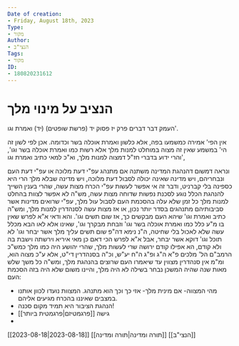 ```yaml
---
Date of creation:
- Friday, August 18th, 2023
Type:
- מקור
Author:
- הנצי"ב
Tags:
- מקור
ID:
- 180820231612
---
```

# הנציב על מינוי מלך

העמק דבר דברים פרק יז פסוק יד (פרשת שופטים)
(יד) ואמרת וגו'.

אין הפי' אמירה כמשמעו בפה, אלא כלשון ואמרת אוכלה בשר וכדומה. אכן לפי לשון זה הי' במשמע שאין זה מצוה במוחלט למנות מלך אלא רשות כמו ואמרת אוכלה בשר וגו', והרי ידוע בדברי חז"ל דמצוה למנות מלך, וא"כ למאי כתיב ואמרת וגו',

ונראה דמשום דהנהגת המדינה משתנה אם מתנהג עפ"י דעת מלוכה או עפ"י דעת העם ונבחריהם, ויש מדינה שאינה יכולה לסבול דעת מלוכה, ויש מדינה שבלא מלך הרי היא כספינה בלי קברניט, ודבר זה אי אפשר לעשות עפ"י הכרח מצות עשה, שהרי בענין השייך להנהגת הכלל נוגע לסכנת נפשות שדוחה מצות עשה, מש"ה לא אפשר לצוות בהחלט למנות מלך כל זמן שלא עלה בהסכמת העם לסבול עול מלך, עפ"י שרואים מדינות אשר סביבותיהם מתנהגים בסדר יותר נכון, או אז מצות עשה לסנהדרין למנות מלך, ומש"ה כתיב ואמרת וגו' שיהא העם מבקשים כך, אז שום תשים וגו'. והא ודאי א"א לפרש שאין בו מ"ע כלל כמו ואמרת אוכלה בשר וגו' וזבחת מבקרך וגו', שאינו אלא לאו הבא מכלל עשה שלא לאכול בלי שחיטה, ה"נ נימא דה"פ שום תשים עליך מלך אשר יבחר וגו' לא תוכל וגו' דוקא אשר יבחר, אבל א"א לפרש הכי דאם כן מאי איריא וירשתה וישבת בה ולא קודם, הא אפילו קודם ירושה שרי לעשות מלך, שהרי יהושע היה כמו מלך כמש"כ הרמב"ם הל' מלכים פ"א ה"ג ופ"ג ה"ח יע"ש, וכ"ה בסנהדרין די"ט, אלא ע"כ מצוה הוא, ומ"מ אין סנהדרין מצווין עד שיאמרו העם שרוצים בהנהגת מלך, ומש"ה כל משך שלש מאות שנה שהיה המשכן נבחר בשילה לא היה מלך, והיינו משום שלא היה בזה הסכמת העם: 



* מהי המצווה- אם מינית מלך- אזי כך וכך הוא מתנהג.
המצוות נועדו לכוון אותנו במצבים שאיננו בהכרח מגיעים אליהם.
* הנהגת הציבור היא תמיד מקום סכנה!
* גישה [[פרגמטיזם|פרגמטית ביותר]]
* 


[[2023-08-18|2023-08-18]]
[[תורה ומדינה|תורה ומדינה]]
[[הנצי"ב]]

